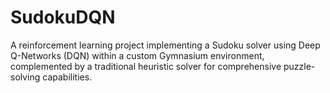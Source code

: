 # SudokuDQN
A reinforcement learning project implementing a Sudoku solver using Deep Q-Networks (DQN) within a custom Gymnasium environment, complemented by a traditional heuristic solver for comprehensive puzzle-solving capabilities.
